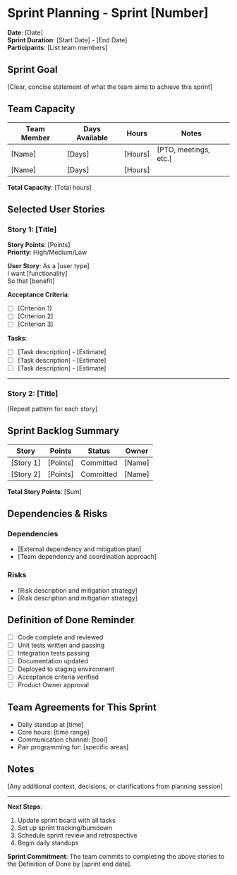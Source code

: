 # Sprint Planning - Sprint [Number]

**Date**: [Date]\
**Sprint Duration**: [Start Date] - [End Date]\
**Participants**: [List team members]

## Sprint Goal

[Clear, concise statement of what the team aims to achieve this sprint]

## Team Capacity

| Team Member | Days Available | Hours   | Notes                 |
| ----------- | -------------- | ------- | --------------------- |
| [Name]      | [Days]         | [Hours] | [PTO, meetings, etc.] |
| [Name]      | [Days]         | [Hours] |                       |

**Total Capacity**: [Total hours]

## Selected User Stories

### Story 1: [Title]

**Story Points**: [Points]\
**Priority**: High/Medium/Low

**User Story**: As a [user type]\
I want [functionality]\
So that [benefit]

**Acceptance Criteria**:

- [ ] [Criterion 1]
- [ ] [Criterion 2]
- [ ] [Criterion 3]

**Tasks**:

- [ ] [Task description] - [Estimate]
- [ ] [Task description] - [Estimate]
- [ ] [Task description] - [Estimate]

---

### Story 2: [Title]

[Repeat pattern for each story]

## Sprint Backlog Summary

| Story     | Points   | Status    | Owner  |
| --------- | -------- | --------- | ------ |
| [Story 1] | [Points] | Committed | [Name] |
| [Story 2] | [Points] | Committed | [Name] |

**Total Story Points**: [Sum]

## Dependencies & Risks

### Dependencies

- [External dependency and mitigation plan]
- [Team dependency and coordination approach]

### Risks

- [Risk description and mitigation strategy]
- [Risk description and mitigation strategy]

## Definition of Done Reminder

- [ ] Code complete and reviewed
- [ ] Unit tests written and passing
- [ ] Integration tests passing
- [ ] Documentation updated
- [ ] Deployed to staging environment
- [ ] Acceptance criteria verified
- [ ] Product Owner approval

## Team Agreements for This Sprint

- Daily standup at [time]
- Core hours: [time range]
- Communication channel: [tool]
- Pair programming for: [specific areas]

## Notes

[Any additional context, decisions, or clarifications from planning session]

---

**Next Steps**:

1. Update sprint board with all tasks
2. Set up sprint tracking/burndown
3. Schedule sprint review and retrospective
4. Begin daily standups

**Sprint Commitment**: The team commits to completing the above stories to the
Definition of Done by [sprint end date].
